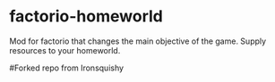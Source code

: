# factorio-homeworld
Mod for factorio that changes the main objective of the game. Supply resources to your homeworld.

#Forked repo from Ironsquishy

